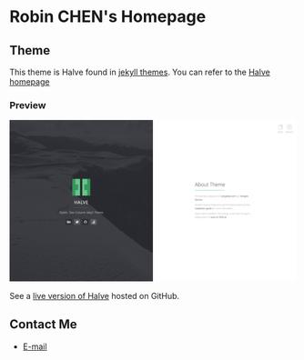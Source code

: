 # Robin CHEN's Homepage
  
## Theme

This theme is Halve found in [jekyll themes](http://jekyllthemes.org). You can refer to the [Halve homepage](https://github.com/TaylanTatli/Halve)

### Preview   
![screenshot of Halve](/images/halve-home-image.png)

See a [live version of Halve](http://taylantatli.github.io/Halve) hosted on GitHub.

## Contact Me
- [E-mail](leonharddt@alumni.sjtu.edu.cn)
